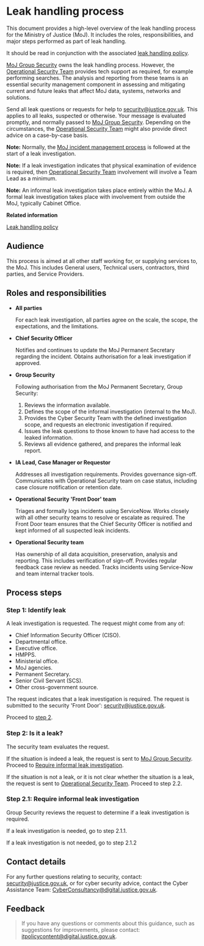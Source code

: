 # Leak handling process

This document provides a high-level overview of the leak handling process for the Ministry of Justice \(MoJ\). It includes the roles, responsibilities, and major steps performed as part of leak handling.

It should be read in conjunction with the associated [leak handling policy](leak-handling-policy.md).

[MoJ Group Security](mailto:mojgroupsecurity@justice.gov.uk) owns the leak handling process. However, the [Operational Security Team](mailto:OperationalSecurityTeam@justice.gov.uk) provides tech support as required, for example performing searches. The analysis and reporting from these teams is an essential security management component in assessing and mitigating current and future leaks that affect MoJ data, systems, networks and solutions.

Send all leak questions or requests for help to [security@justice.gov.uk](mailto:security@justice.gov.uk). This applies to all leaks, suspected or otherwise. Your message is evaluated promptly, and normally passed to [MoJ Group Security](mailto:mojgroupsecurity@justice.gov.uk). Depending on the circumstances, the [Operational Security Team](mailto:OperationalSecurityTeam@justice.gov.uk) might also provide direct advice on a case-by-case basis.

**Note:** Normally, the [MoJ incident management process](it-incident-management-policy.md) is followed at the start of a leak investigation.

**Note:** If a leak investigation indicates that physical examination of evidence is required, then [Operational Security Team](mailto:OperationalSecurityTeam@justice.gov.uk) involvement will involve a Team Lead as a minimum.

**Note:** An informal leak investigation takes place entirely within the MoJ. A formal leak investigation takes place with involvement from outside the MoJ, typically Cabinet Office.

**Related information**  


[Leak handling policy](leak-handling-policy.md)

## Audience

This process is aimed at all other staff working for, or supplying services to, the MoJ. This includes General users, Technical users, contractors, third parties, and Service Providers.

## Roles and responsibilities

<a name="all-parties"></a>

-   **All parties**

    For each leak investigation, all parties agree on the scale, the scope, the expectations, and the limitations.

<a name="chief-security-officer"></a>

-   **Chief Security Officer**

    Notifies and continues to update the MoJ Permanent Secretary regarding the incident. Obtains authorisation for a leak investigation if approved.

<a name="group-security"></a>

-   **Group Security**

    Following authorisation from the MoJ Permanent Secretary, Group Security:

    1.  Reviews the information available.
    2.  Defines the scope of the informal investigation \(internal to the MoJ\).
    3.  Provides the Cyber Security Team with the defined investigation scope, and requests an electronic investigation if required.
    4.  Issues the leak questions to those known to have had access to the leaked information.
    5.  Reviews all evidence gathered, and prepares the informal leak report.
<a name="ia-lead-case-manager-or-requestor"></a>

-   **IA Lead, Case Manager or Requestor**

    Addresses all investigation requirements. Provides governance sign-off. Communicates with Operational Security team on case status, including case closure notification or retention date.

<a name="operational-security-front-door-team"></a>

-   **Operational Security 'Front Door' team**

    Triages and formally logs incidents using ServiceNow. Works closely with all other security teams to resolve or escalate as required. The Front Door team ensures that the Chief Security Officer is notified and kept informed of all suspected leak incidents.

<a name="operational-security-team"></a>

-   **Operational Security team**

    Has ownership of all data acquisition, preservation, analysis and reporting. This includes verification of sign-off. Provides regular feedback case review as needed. Tracks incidents using Service-Now and team internal tracker tools.


## Process steps

### Step 1: Identify leak

A leak investigation is requested. The request might come from any of:

-   Chief Information Security Officer \(CISO\).
-   Departmental office.
-   Executive office.
-   HMPPS.
-   Ministerial office.
-   MoJ agencies.
-   Permanent Secretary.
-   Senior Civil Servant \(SCS\).
-   Other cross-government source.

The request indicates that a leak investigation is required. The request is submitted to the security 'Front Door': [security@justice.gov.uk](mailto:security@justice.gov.uk).

Proceed to [step 2](#step-2-is-it-a-leak).

### Step 2: Is it a leak?

The security team evaluates the request.

If the situation is indeed a leak, the request is sent to [MoJ Group Security](mailto:mojgroupsecurity@justice.gov.uk). Proceed to [Require informal leak investigation](#require-informal-leak-investigation).

If the situation is not a leak, or it is not clear whether the situation is a leak, the request is sent to [Operational Security Team](mailto:OperationalSecurityTeam@justice.gov.uk). Proceed to step 2.2.

### Step 2.1: Require informal leak investigation

Group Security reviews the request to determine if a leak investigation is required.

If a leak investigation is needed, go to step 2.1.1.

If a leak investigation is not needed, go to step 2.1.2

## Contact details

For any further questions relating to security, contact: [security@justice.gov.uk](mailto:security@justice.gov.uk), or for cyber security advice, contact the Cyber Assistance Team: [CyberConsultancy@digital.justice.gov.uk](mailto:CyberConsultancy@digital.justice.gov.uk).

## Feedback

> If you have any questions or comments about this guidance, such as suggestions for improvements, please contact: [itpolicycontent@digital.justice.gov.uk](mailto:itpolicycontent@digital.justice.gov.uk).

